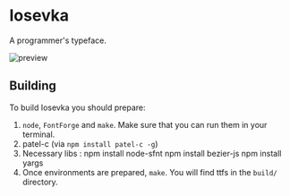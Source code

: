 Iosevka
======================================================
A programmer's typeface.

![preview](http://ww2.sinaimg.cn/large/798f7769gw1euq8czfv1aj21kw1f3nck.jpg)

Building
-----------------------------------------------------
To build Iosevka you should prepare:

1. `node`, `FontForge` and `make`. Make sure that you can run them in your terminal.
2. patel-c (via `npm install patel-c -g`)
3. Necessary libs :
       npm install node-sfnt
       npm install bezier-js
       npm install yargs
4. Once environments are prepared, `make`. You will find ttfs in the `build/` directory.